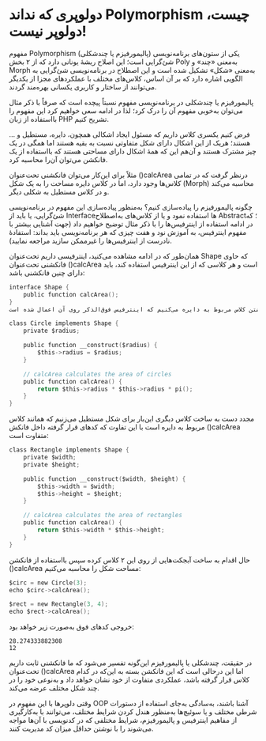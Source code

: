 # دولوپری که نداند Polymorphism چیست، دولوپر نیست!

مفهوم Polymorphism (پالیمورفیزم یا چندشکلی) یکی از ستون‌های برنامه‌نویسی شیٔ‌گرایی است؛ این اصلاح ریشهٔ یونانی دارد که از ۲ بخش Poly به‌معنی «چند» و Morph به‌معنی «شکل» تشکیل شده است و این اصطلاح در برنامه‌نویسی شیٔ‌گرایی به الگویی اشاره دارد که بر آن اساس، کلاس‌های مختلف با عملکردهای مجزا از یکدیگر می‌توانند از ساختار و کاربری یکسانی بهره‌مند گردند.

پالیمورفیزم یا چندشکلی در برنامه‌نویسی مفهوم نسبتاً پیچده است که صرفاً با ذکر مثال می‌توان به‌خوبی مفهوم آن را درک کرد؛ لذا در ادامه سعی خواهیم کرد این مفهوم را بااستفاده از زبان PHP تشریح کنیم.

فرض کنیم یکسری کلاس داریم که مسئول ایجاد اشکالی همچون، دایره، مستطیل و … هستند؛ هریک از این اشکال دارای شکل متفاوتی نسبت به بقیه هستند اما همگی در یک چیز مشترک هستند و آن‌هم این که همهٔ اشکال دارای مساحتی هستند که بااستفاده از یک فانکشن می‌توان آن‌را محاسبه کرد.

مثلاً برای این‌کار می‌توان فانکشنی تحت‌عنوان ()calcArea درنظر گرفت که در تمامی کلاس‌ها وجود دارد، اما در کلاس دایره مساحت را به یک شکل (Morph) محاسبه می‌کند و در کلاس مستطیل به شکلی دیگر.

چگونه پالیمورفیزم را پیاده‌سازی کنیم؟
به‌منظور پیاده‌سازی این مفهوم در برنامه‌نویسی شیٔ‌گرایی، یا باید از Interfaceها استفاده نمود و یا از کلاس‌های به‌اصطلاح Abstract؛ که در ادامه استفاده از اینترفیس‌ها را با ذکر مثال توضیح خواهیم داد (جهت آشنایی بیشتر با مفهوم اینترفیس، به آموزش نود و هفت چیزی که هر برنامه‌نویسی باید بداند: استفادهٔ نادرست از اینترفیس‌ها را غیرممکن سازید مراجعه نمایید).

همان‌طور که در ادامه مشاهده می‌کنید، اینترفیسی داریم تحت‌عنوان Shape که حاوی فانکشنی تحت‌عنوان ()calcArea است و هر کلاسی که از این اینترفیس استفاده کند، باید دارای چنین فانکشنی باشد:
``` C
interface Shape {
    public function calcArea();
}
حال اقدام به نوشتن کلاس مربوط به دایره می‌کنیم که اینترفیس فوق‌الذکر روی آن اعمال شده است:

class Circle implements Shape {
    private $radius;

    public function __construct($radius) {
        $this->radius = $radius;
    }

    // calcArea calculates the area of circles 
    public function calcArea() {
        return $this->radius * $this->radius * pi();
    }
}
```
مجدد دست به ساخت کلاس دیگری این‌بار برای شکل مستطیل می‌زنیم که همانند کلاس مربوط به دایره است با این تفاوت که کدهای قرار گرفته داخل فانکش ()calcArea متفاوت است:
``` C
class Rectangle implements Shape {
    private $width;
    private $height;

    public function __construct($width, $height) {
        $this->width = $width;
        $this->height = $height;
    }

    // calcArea calculates the area of rectangles   
    public function calcArea() {
        return $this->width * $this->height;
    }
}
```
حال اقدام به ساخت آبجکت‌هایی از روی این ۲ کلاس کرده سپس بااستفاده از فانکشن ()calcArea مساحت شکل را محاسبه می‌کنیم:
``` C
$circ = new Circle(3);
echo $circ->calcArea();

$rect = new Rectangle(3, 4);
echo $rect->calcArea();
```
خروجی کدهای فوق به‌صورت زیر خواهد بود:
```
28.274333882308
12
```
در حقیقت، چندشکلی یا پالیمورفیزم این‌گونه تفسیر می‌شود که ما فانکشنی ثابت داریم تحت‌عنوان ()calcArea اما این درحالی است که این فانکشن بسته به این‌که در کدام کلاس قرار گرفته باشد، عملکردی متفاوت از خود نشان خواهد داد و به‌نوعی خود را در چند شکل مختلف عرضه می‌کند.

وقتی دلوپرها با این مفهوم در OOP آشنا باشند، به‌سادگی به‌جای استفاده از دستورات شرطی مختلف و یا سوئیچ‌ها به‌منظور هندل کردن شرایط مختلف، می‌توانند با به‌کارگیری از مفاهیم اینترفیس و پالیمورفیزم، شرایط مختلفی که در کدنویسی با آن‌ها مواجه می‌شوند را با نوشتن حداقل میزان کد مدیریت کنند.
